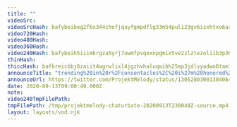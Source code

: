 ```yaml
---
title: ""
videoSrc: 
videoSrcHash: bafybeibeg2fbx344chofjquyfgmpdflg33m54puli23gv6izxhtxv6araq?filename=projektmelody-chaturbate-20200913T230049Z-source.mp4
video720Hash: 
video480Hash: 
video360Hash: 
video240Hash: bafybeih5iiimkrgza5yrj7uwmfpvqexnpgmix5ve2zlztezoliib3p36gq?filename=projektmelody-chaturbate-20200913T230049Z-240p.mp4
thinHash: 
thiccHash: bafkreicbbj6zaiit4wgrwlixl4jgzhvhaluqwibh25mp3jdlvyadwo6tam?filename=20200913T230049Z-thicc.jpg
announceTitle: "trending%20in%20r%2Fconsentacles%2C%20i%27m%20honored%20%20%20also%2C%20i%20may%20not%20have%20tentacles%2C%20but%20i%20have%20a%20voice%20that%27ll%20wrap%20around%20you%20and%20violently%20penetrate%20your......heart%3F%20%20but%20ya%2C%20AMSR%20should%20be%20working%20better%20today%20%3C3%20%20i%27m%20live%3A"
announceUrl: https://twitter.com/ProjektMelody/status/1305280300130406402
date: 2020-09-13T09:00:49.000Z
note: 
video240TmpFilePath: 
tmpFilePath: /tmp/projektmelody-chaturbate-20200913T230049Z-source.mp4
layout: layouts/vod.njk
---
```

